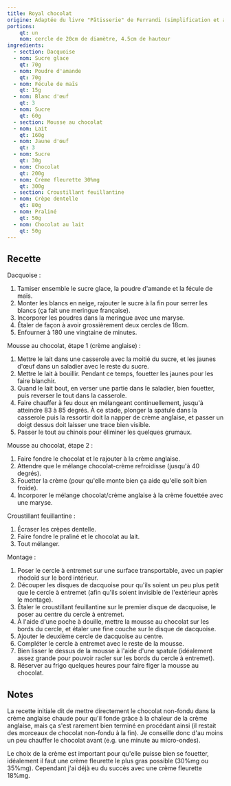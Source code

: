 ```yaml
---
title: Royal chocolat
origine: Adaptée du livre "Pâtisserie" de Ferrandi (simplification et ajustement des quantités)
portions:
    qt: un
    nom: cercle de 20cm de diamètre, 4.5cm de hauteur
ingredients:
  - section: Dacquoise
  - nom: Sucre glace
    qt: 70g
  - nom: Poudre d'amande
    qt: 70g
  - nom: Fécule de maïs
    qt: 15g
  - nom: Blanc d'œuf
    qt: 3
  - nom: Sucre
    qt: 60g
  - section: Mousse au chocolat
  - nom: Lait
    qt: 160g
  - nom: Jaune d'œuf
    qt: 3
  - nom: Sucre
    qt: 30g
  - nom: Chocolat
    qt: 200g
  - nom: Crème fleurette 30%mg
    qt: 300g
  - section: Croustillant feuillantine
  - nom: Crèpe dentelle
    qt: 80g
  - nom: Praliné
    qt: 50g
  - nom: Chocolat au lait
    qt: 50g
---
```


Recette
-------

Dacquoise :
1. Tamiser ensemble le sucre glace, la poudre d'amande et la fécule de maïs.
2. Monter les blancs en neige, rajouter le sucre à la fin pour serrer les blancs (ça fait une meringue française).
3. Incorporer les poudres dans la meringue avec une maryse.
4. Étaler de façon à avoir grossièrement deux cercles de 18cm.
5. Enfourner à 180 une vingtaine de minutes.

Mousse au chocolat, étape 1 (crème anglaise) :
1. Mettre le lait dans une casserole avec la moitié du sucre, et les jaunes d'œuf dans un saladier avec le reste du sucre.
2. Mettre le lait à bouillir. Pendant ce temps, fouetter les jaunes pour les faire blanchir.
3. Quand le lait bout, en verser une partie dans le saladier, bien fouetter, puis reverser le tout dans la casserole.
4. Faire chauffer à feu doux en mélangeant continuellement, jusqu'à atteindre 83 à 85 degrés. À ce stade, plonger la spatule dans la casserole puis la ressortir doit la napper de crème anglaise, et passer un doigt dessus doit laisser une trace bien visible.
5. Passer le tout au chinois pour éliminer les quelques grumaux.

Mousse au chocolat, étape 2 :
1. Faire fondre le chocolat et le rajouter à la crème anglaise.
2. Attendre que le mélange chocolat-crème refroidisse (jusqu'à 40 degrés).
3. Fouetter la crème (pour qu'elle monte bien ça aide qu'elle soit bien froide).
4. Incorporer le mélange chocolat/crème anglaise à la crème fouettée avec une maryse.

Croustillant feuillantine :
1. Écraser les crèpes dentelle.
2. Faire fondre le praliné et le chocolat au lait.
3. Tout mélanger.

Montage :
1. Poser le cercle à entremet sur une surface transportable, avec un papier rhodoïd sur le bord intérieur.
2. Découper les disques de dacquoise pour qu'ils soient un peu plus petit que le cercle à entremet (afin qu'ils soient invisible de l'extérieur après le montage).
3. Étaler le croustillant feuillantine sur le premier disque de dacquoise, le poser au centre du cercle à entremet.
4. À l'aide d'une poche à douille, mettre la mousse au chocolat sur les bords du cercle, et étaler une fine couche sur le disque de dacquoise.
5. Ajouter le deuxième cercle de dacquoise au centre.
6. Compléter le cercle à entremet avec le reste de la mousse.
7. Bien lisser le dessus de la mousse à l'aide d'une spatule (idéalement assez grande pour pouvoir racler sur les bords du cercle à entremet).
8. Réserver au frigo quelques heures pour faire figer la mousse au chocolat.

Notes
-----

La recette initiale dit de mettre directement le chocolat non-fondu dans la crème anglaise chaude pour qu'il fonde grâce à la chaleur de la crème anglaise, mais ça s'est rarement bien terminé en procédant ainsi (il restait des morceaux de chocolat non-fondu à la fin). Je conseille donc d'au moins un peu chauffer le chocolat avant (e.g. une minute au micro-ondes).

Le choix de la crème est important pour qu'elle puisse bien se fouetter, idéalement il faut une crème fleurette le plus gras possible (30%mg ou 35%mg).
Cependant j'ai déjà eu du succès avec une crème fleurette 18%mg.
